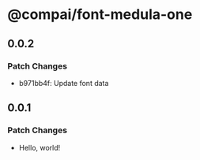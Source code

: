 # @compai/font-medula-one

## 0.0.2

### Patch Changes

- b971bb4f: Update font data

## 0.0.1

### Patch Changes

- Hello, world!
